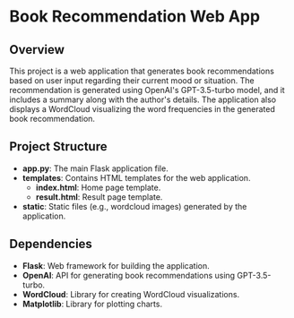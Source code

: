 # Book Recommendation Web App

## Overview
This project is a web application that generates book recommendations based on user input regarding their current mood or situation. 
The recommendation is generated using OpenAI's GPT-3.5-turbo model, and it includes a summary along with the author's details. 
The application also displays a WordCloud visualizing the word frequencies in the generated book recommendation.

## Project Structure
- **app.py**: The main Flask application file.
- **templates**: Contains HTML templates for the web application.
  - **index.html**: Home page template.
  - **result.html**: Result page template.
- **static**: Static files (e.g., wordcloud images) generated by the application.

## Dependencies
- **Flask**: Web framework for building the application.
- **OpenAI**: API for generating book recommendations using GPT-3.5-turbo.
- **WordCloud**: Library for creating WordCloud visualizations.
- **Matplotlib**: Library for plotting charts.
